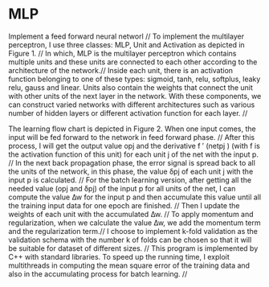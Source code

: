 # MLP
Implement a feed forward neural networl //
To implement the multilayer perceptron, I use three classes: MLP, Unit and Activation as depicted in Figure 1. //
In which, MLP is the multilayer perceptron which contains multiple units and these units are connected to each other according to the architecture of the network.//
Inside each unit, there is an activation function belonging to one of these types: sigmoid, tanh, relu, softplus, leaky relu, gauss and linear. Units also contain the weights that connect the unit with other units of the next layer in the network. With these components, we can construct varied networks with different architectures such as various number of hidden layers or different activation function for each layer. //

The learning flow chart is depicted in Figure 2. When one input comes, the input will be fed forward to the network in feed forward phase. //
After this process, I will get the output value opj and the derivative f ′ (netpj ) (with f is the activation function of this unit) for each unit j of the net with the input p. //
In the next back propagation phase, the error signal is spread back to all the units of the network, in this phase, the value δpj of each unit j with the input p is calculated. //
For the batch learning version, after getting all the needed value (opj and δpj) of the input p for all units of the net, I can compute the value ∆w for the input p and then accumulate this value until  all the training input data for one epoch are finished. //
Then I update the weights of each unit with the accumulated ∆w. //
To apply momentum and regularization, when we calculate the value ∆w, we add the momentum term and the regularization term.//
I choose to implement k-fold validation as the validation schema with the number k of folds can be chosen so that it will be suitable for dataset of different sizes. //
This program is implemented by C++ with standard libraries. To speed up the running time, I exploit multithreads in computing the mean square error of the training data and also in the accumulating process for batch learning. //
